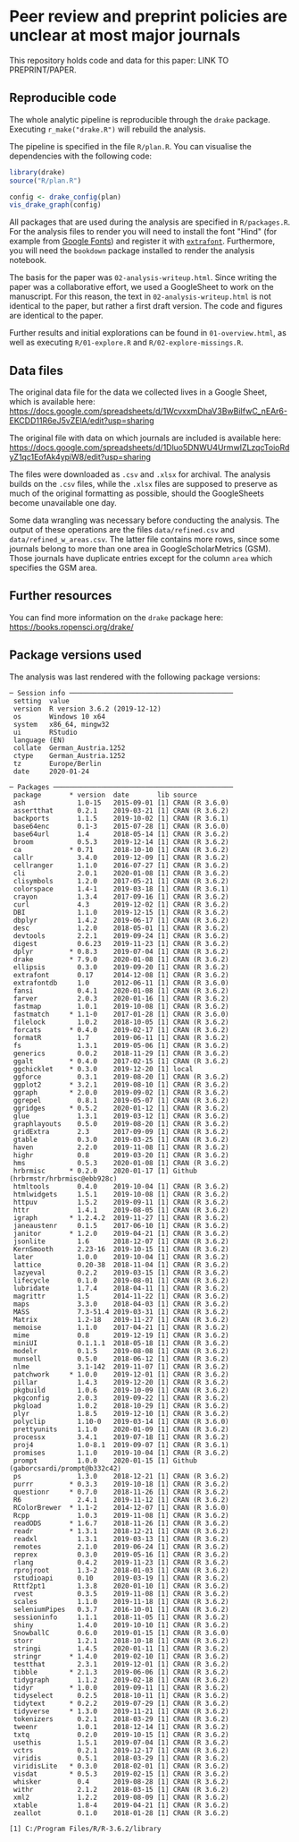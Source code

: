 # Peer review and preprint policies are unclear at most major journals

This repository holds code and data for this paper: LINK TO PREPRINT/PAPER.


## Reproducible code
The whole analytic pipeline is reproducible through the `drake` package. 
Executing `r_make("drake.R")` will rebuild the analysis.

The pipeline is specified in the file `R/plan.R`. You can visualise the 
dependencies with the following code:

```r
library(drake)
source("R/plan.R")

config <- drake_config(plan)
vis_drake_graph(config)
```

All packages that are used during the analysis are specified in `R/packages.R`.
For the analysis files to render you will need to install the font "Hind" (for
example from [Google Fonts](https://fonts.google.com/)) and 
register it with
[`extrafont`](https://cran.r-project.org/web/packages/extrafont/README.html). 
Furthermore, you will need the `bookdown` package installed to render the
analysis notebook.


The basis for the paper was `02-analysis-writeup.html`. Since writing the paper
was a collaborative effort, we used a GoogleSheet to work on the manuscript. For
this reason, the text in `02-analysis-writeup.html` is not identical to the 
paper, but rather a first draft version. The code and figures are identical to
the paper.

Further results
and initial explorations can be found in `01-overview.html`, as well as 
executing `R/01-explore.R` and `R/02-explore-missings.R`. 


## Data files
The original data file for the data we collected lives in a Google Sheet, which
is available here: https://docs.google.com/spreadsheets/d/1WcvxxmDhaV3BwBiIfwC_nEAr6-EKCDD11R6eJ5vZElA/edit?usp=sharing

The original file with data on which journals are included is available here:
https://docs.google.com/spreadsheets/d/1Dluo5DNWU4UrmwIZLzqcToioRdyZ1qc1EofAk4ypiW8/edit?usp=sharing

The files were downloaded as `.csv` and `.xlsx` for archival. The analysis 
builds on the `.csv` files, while the `.xlsx` files are supposed to preserve as
much of the original formatting as possible, should the GoogleSheets become 
unavailable one day. 


Some data wrangling was necessary before conducting the analysis. The output of
these operations are the files `data/refined.csv` and `data/refined_w_areas.csv`.
The latter file contains more rows, since some journals belong to more than
one area in GoogleScholarMetrics (GSM). Those journals have duplicate entries 
except for the column `area` which specifies the GSM area.


## Further resources
You can find more information on the `drake` package here: 
https://books.ropensci.org/drake/



## Package versions used
The analysis was last rendered with the following package versions:

```
─ Session info ─────────────────────────────────────────
 setting  value                       
 version  R version 3.6.2 (2019-12-12)
 os       Windows 10 x64              
 system   x86_64, mingw32             
 ui       RStudio                     
 language (EN)                        
 collate  German_Austria.1252         
 ctype    German_Austria.1252         
 tz       Europe/Berlin               
 date     2020-01-24                   

─ Packages ─────────────────────────────────────────────
 package       * version  date       lib source                            
 ash             1.0-15   2015-09-01 [1] CRAN (R 3.6.0)                     
 assertthat      0.2.1    2019-03-21 [1] CRAN (R 3.6.2)                     
 backports       1.1.5    2019-10-02 [1] CRAN (R 3.6.1)                     
 base64enc       0.1-3    2015-07-28 [1] CRAN (R 3.6.0)                     
 base64url       1.4      2018-05-14 [1] CRAN (R 3.6.2)                     
 broom           0.5.3    2019-12-14 [1] CRAN (R 3.6.2)                     
 ca            * 0.71     2018-10-10 [1] CRAN (R 3.6.2)                     
 callr           3.4.0    2019-12-09 [1] CRAN (R 3.6.2)                     
 cellranger      1.1.0    2016-07-27 [1] CRAN (R 3.6.2)                     
 cli             2.0.1    2020-01-08 [1] CRAN (R 3.6.2)                     
 clisymbols      1.2.0    2017-05-21 [1] CRAN (R 3.6.2)                     
 colorspace      1.4-1    2019-03-18 [1] CRAN (R 3.6.1)                     
 crayon          1.3.4    2017-09-16 [1] CRAN (R 3.6.2)                     
 curl            4.3      2019-12-02 [1] CRAN (R 3.6.2)                     
 DBI             1.1.0    2019-12-15 [1] CRAN (R 3.6.2)                     
 dbplyr          1.4.2    2019-06-17 [1] CRAN (R 3.6.2)                     
 desc            1.2.0    2018-05-01 [1] CRAN (R 3.6.2)                     
 devtools        2.2.1    2019-09-24 [1] CRAN (R 3.6.2)                     
 digest          0.6.23   2019-11-23 [1] CRAN (R 3.6.2)                     
 dplyr         * 0.8.3    2019-07-04 [1] CRAN (R 3.6.2)                     
 drake         * 7.9.0    2020-01-08 [1] CRAN (R 3.6.2)                     
 ellipsis        0.3.0    2019-09-20 [1] CRAN (R 3.6.2)                     
 extrafont       0.17     2014-12-08 [1] CRAN (R 3.6.2)                     
 extrafontdb     1.0      2012-06-11 [1] CRAN (R 3.6.0)                     
 fansi           0.4.1    2020-01-08 [1] CRAN (R 3.6.2)                     
 farver          2.0.3    2020-01-16 [1] CRAN (R 3.6.2)                     
 fastmap         1.0.1    2019-10-08 [1] CRAN (R 3.6.2)                     
 fastmatch     * 1.1-0    2017-01-28 [1] CRAN (R 3.6.0)                     
 filelock        1.0.2    2018-10-05 [1] CRAN (R 3.6.2)                     
 forcats       * 0.4.0    2019-02-17 [1] CRAN (R 3.6.2)                     
 formatR         1.7      2019-06-11 [1] CRAN (R 3.6.2)                     
 fs              1.3.1    2019-05-06 [1] CRAN (R 3.6.2)                     
 generics        0.0.2    2018-11-29 [1] CRAN (R 3.6.2)                     
 ggalt         * 0.4.0    2017-02-15 [1] CRAN (R 3.6.2)                     
 ggchicklet    * 0.3.0    2019-12-20 [1] local                              
 ggforce         0.3.1    2019-08-20 [1] CRAN (R 3.6.2)                     
 ggplot2       * 3.2.1    2019-08-10 [1] CRAN (R 3.6.2)                     
 ggraph        * 2.0.0    2019-09-02 [1] CRAN (R 3.6.2)                     
 ggrepel         0.8.1    2019-05-07 [1] CRAN (R 3.6.2)                     
 ggridges      * 0.5.2    2020-01-12 [1] CRAN (R 3.6.2)                     
 glue            1.3.1    2019-03-12 [1] CRAN (R 3.6.2)                     
 graphlayouts    0.5.0    2019-08-20 [1] CRAN (R 3.6.2)                     
 gridExtra       2.3      2017-09-09 [1] CRAN (R 3.6.2)                     
 gtable          0.3.0    2019-03-25 [1] CRAN (R 3.6.2)                     
 haven           2.2.0    2019-11-08 [1] CRAN (R 3.6.2)                     
 highr           0.8      2019-03-20 [1] CRAN (R 3.6.2)                     
 hms             0.5.3    2020-01-08 [1] CRAN (R 3.6.2)                     
 hrbrmisc      * 0.2.0    2020-01-17 [1] Github (hrbrmstr/hrbrmisc@ebb928c) 
 htmltools       0.4.0    2019-10-04 [1] CRAN (R 3.6.2)                     
 htmlwidgets     1.5.1    2019-10-08 [1] CRAN (R 3.6.2)                     
 httpuv          1.5.2    2019-09-11 [1] CRAN (R 3.6.2)                     
 httr            1.4.1    2019-08-05 [1] CRAN (R 3.6.2)                     
 igraph        * 1.2.4.2  2019-11-27 [1] CRAN (R 3.6.2)                     
 janeaustenr     0.1.5    2017-06-10 [1] CRAN (R 3.6.2)                     
 janitor       * 1.2.0    2019-04-21 [1] CRAN (R 3.6.2)                     
 jsonlite        1.6      2018-12-07 [1] CRAN (R 3.6.2)                     
 KernSmooth      2.23-16  2019-10-15 [1] CRAN (R 3.6.2)                     
 later           1.0.0    2019-10-04 [1] CRAN (R 3.6.2)                     
 lattice         0.20-38  2018-11-04 [1] CRAN (R 3.6.2)                     
 lazyeval        0.2.2    2019-03-15 [1] CRAN (R 3.6.2)                     
 lifecycle       0.1.0    2019-08-01 [1] CRAN (R 3.6.2)                     
 lubridate       1.7.4    2018-04-11 [1] CRAN (R 3.6.2)                     
 magrittr        1.5      2014-11-22 [1] CRAN (R 3.6.2)                     
 maps            3.3.0    2018-04-03 [1] CRAN (R 3.6.2)                     
 MASS            7.3-51.4 2019-03-31 [1] CRAN (R 3.6.2)                     
 Matrix          1.2-18   2019-11-27 [1] CRAN (R 3.6.2)                     
 memoise         1.1.0    2017-04-21 [1] CRAN (R 3.6.2)                     
 mime            0.8      2019-12-19 [1] CRAN (R 3.6.2)                     
 miniUI          0.1.1.1  2018-05-18 [1] CRAN (R 3.6.2)                     
 modelr          0.1.5    2019-08-08 [1] CRAN (R 3.6.2)                     
 munsell         0.5.0    2018-06-12 [1] CRAN (R 3.6.2)                     
 nlme            3.1-142  2019-11-07 [1] CRAN (R 3.6.2)                     
 patchwork     * 1.0.0    2019-12-01 [1] CRAN (R 3.6.2)                     
 pillar          1.4.3    2019-12-20 [1] CRAN (R 3.6.2)                     
 pkgbuild        1.0.6    2019-10-09 [1] CRAN (R 3.6.2)                     
 pkgconfig       2.0.3    2019-09-22 [1] CRAN (R 3.6.2)                     
 pkgload         1.0.2    2018-10-29 [1] CRAN (R 3.6.2)                     
 plyr            1.8.5    2019-12-10 [1] CRAN (R 3.6.2)                     
 polyclip        1.10-0   2019-03-14 [1] CRAN (R 3.6.0)                     
 prettyunits     1.1.0    2020-01-09 [1] CRAN (R 3.6.2)                     
 processx        3.4.1    2019-07-18 [1] CRAN (R 3.6.2)                     
 proj4           1.0-8.1  2019-09-07 [1] CRAN (R 3.6.1)                     
 promises        1.1.0    2019-10-04 [1] CRAN (R 3.6.2)                     
 prompt          1.0.0    2020-01-15 [1] Github (gaborcsardi/prompt@b332c42)
 ps              1.3.0    2018-12-21 [1] CRAN (R 3.6.2)                     
 purrr         * 0.3.3    2019-10-18 [1] CRAN (R 3.6.2)                     
 questionr     * 0.7.0    2018-11-26 [1] CRAN (R 3.6.2)                     
 R6              2.4.1    2019-11-12 [1] CRAN (R 3.6.2)                     
 RColorBrewer  * 1.1-2    2014-12-07 [1] CRAN (R 3.6.0)                     
 Rcpp            1.0.3    2019-11-08 [1] CRAN (R 3.6.2)                     
 readODS       * 1.6.7    2018-11-26 [1] CRAN (R 3.6.2)                     
 readr         * 1.3.1    2018-12-21 [1] CRAN (R 3.6.2)                     
 readxl          1.3.1    2019-03-13 [1] CRAN (R 3.6.2)                     
 remotes         2.1.0    2019-06-24 [1] CRAN (R 3.6.2)                     
 reprex          0.3.0    2019-05-16 [1] CRAN (R 3.6.2)                     
 rlang           0.4.2    2019-11-23 [1] CRAN (R 3.6.2)                     
 rprojroot       1.3-2    2018-01-03 [1] CRAN (R 3.6.2)                     
 rstudioapi      0.10     2019-03-19 [1] CRAN (R 3.6.2)                     
 Rttf2pt1        1.3.8    2020-01-10 [1] CRAN (R 3.6.2)                     
 rvest           0.3.5    2019-11-08 [1] CRAN (R 3.6.2)                     
 scales          1.1.0    2019-11-18 [1] CRAN (R 3.6.2)                     
 seleniumPipes   0.3.7    2016-10-01 [1] CRAN (R 3.6.2)                     
 sessioninfo     1.1.1    2018-11-05 [1] CRAN (R 3.6.2)                     
 shiny           1.4.0    2019-10-10 [1] CRAN (R 3.6.2)                     
 SnowballC       0.6.0    2019-01-15 [1] CRAN (R 3.6.0)                     
 storr           1.2.1    2018-10-18 [1] CRAN (R 3.6.2)                     
 stringi         1.4.5    2020-01-11 [1] CRAN (R 3.6.2)                     
 stringr       * 1.4.0    2019-02-10 [1] CRAN (R 3.6.2)                     
 testthat        2.3.1    2019-12-01 [1] CRAN (R 3.6.2)                     
 tibble        * 2.1.3    2019-06-06 [1] CRAN (R 3.6.2)                     
 tidygraph       1.1.2    2019-02-18 [1] CRAN (R 3.6.2)                     
 tidyr         * 1.0.0    2019-09-11 [1] CRAN (R 3.6.2)                     
 tidyselect      0.2.5    2018-10-11 [1] CRAN (R 3.6.2)                     
 tidytext      * 0.2.2    2019-07-29 [1] CRAN (R 3.6.2)                     
 tidyverse     * 1.3.0    2019-11-21 [1] CRAN (R 3.6.2)                     
 tokenizers      0.2.1    2018-03-29 [1] CRAN (R 3.6.2)                     
 tweenr          1.0.1    2018-12-14 [1] CRAN (R 3.6.2)                     
 txtq            0.2.0    2019-10-15 [1] CRAN (R 3.6.2)                     
 usethis         1.5.1    2019-07-04 [1] CRAN (R 3.6.2)                     
 vctrs           0.2.1    2019-12-17 [1] CRAN (R 3.6.2)                     
 viridis         0.5.1    2018-03-29 [1] CRAN (R 3.6.2)                     
 viridisLite   * 0.3.0    2018-02-01 [1] CRAN (R 3.6.2)                     
 visdat        * 0.5.3    2019-02-15 [1] CRAN (R 3.6.2)                     
 whisker         0.4      2019-08-28 [1] CRAN (R 3.6.2)                     
 withr           2.1.2    2018-03-15 [1] CRAN (R 3.6.2)                     
 xml2            1.2.2    2019-08-09 [1] CRAN (R 3.6.2)                     
 xtable          1.8-4    2019-04-21 [1] CRAN (R 3.6.2)                     
 zeallot         0.1.0    2018-01-28 [1] CRAN (R 3.6.2)                   

[1] C:/Program Files/R/R-3.6.2/library
```
